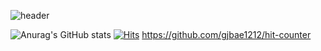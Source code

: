 ![header](https://capsule-render.vercel.app/api?type=waving&color=auto&height=300&section=header&text=안녕하세요&fontSize=90)


![Anurag's GitHub stats](https://github-readme-stats.vercel.app/api?username=980pro&theme=radical&show_icons=true)
[![Hits](https://hits.seeyoufarm.com/api/count/incr/badge.svg?url=https%3A%2F%2Fgithub.com%2Fgjbae1212%2Fhit-counter&count_bg=%2379C83D&title_bg=%23555555&icon=speakerdeck.svg&icon_color=%23E7E7E7&title=hits&edge_flat=false)](https://hits.seeyoufarm.com)
https://github.com/gjbae1212/hit-counter

